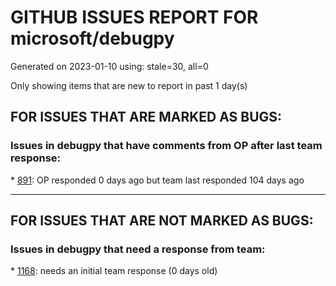 
# GITHUB ISSUES REPORT FOR microsoft/debugpy


Generated on 2023-01-10 using: stale=30, all=0


Only showing items that are new to report in past 1 day(s)


## FOR ISSUES THAT ARE MARKED AS BUGS:


### Issues in debugpy that have comments from OP after last team response:


\* [891](https://github.com/microsoft/debugpy/issues/891 "Error: Server[1] disconnected unexpectedly when typing anything in the Python debug console while debugging"): OP responded 0 days ago but team last responded 104 days ago

---

## FOR ISSUES THAT ARE NOT MARKED AS BUGS:


### Issues in debugpy that need a response from team:


\* [1168](https://github.com/microsoft/debugpy/issues/1168 "Subprocess support not being disabled"): needs an initial team response (0 days old)
